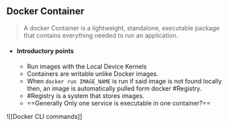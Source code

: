 ## Docker Container

> A docker Container is a lightweight, standalone, executable package that contains everything needed to run an application.

- #### Introductory points
	- Run images with the Local Device Kernels
	- Containers are writable unlike Docker images.
	- When `docker run IMAGE_NAME` is run if said image is not found locally then, an image is automatically pulled form docker #Registry.
	- #Registry is a system that stores images.
	- ==Generally Only one service is executable in one container?==

![[Docker CLI commands]]
